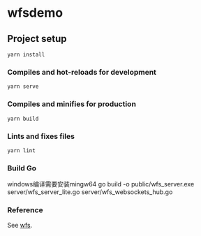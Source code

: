 # wfsdemo
## Project setup
```
yarn install
```

### Compiles and hot-reloads for development
```
yarn serve
```

### Compiles and minifies for production
```
yarn build
```

### Lints and fixes files
```
yarn lint
```

### Build Go 
windows编译需要安装mingw64
go build -o public/wfs_server.exe  server/wfs_server_lite.go server/wfs_websockets_hub.go 

### Reference
See [wfs](https://github.com/ChihChengYang/wfs.js).
